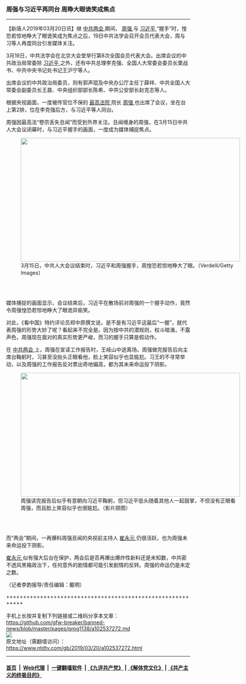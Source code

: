 ### 周强与习近平再同台 周睁大眼诡笑成焦点
------------------------

<div class="post_content" itemprop="articleBody">
 <p>
  【新唐人2019年03月20日讯】继
  <a href="https://www.ntdtv.com/gb/412969.htm">
   中共两会
  </a>
  期间，
  <a href="https://www.ntdtv.com/gb/周强.htm">
   周强
  </a>
  与
  <a href="https://www.ntdtv.com/gb/习近平.htm">
   习近平
  </a>
  “握手”时，惶恐若惊地睁大了眼诡笑成为焦点之后，19日中共法学会召开会员代表大会，周与习等人再度同台引发媒体关注。
 </p>
 <p>
  3月19日，中共法学会在北京大会堂举行第8次全国会员代表大会。出席会议的中共政治局常委除
  <a href="https://www.ntdtv.com/gb/习近平.htm">
   习近平
  </a>
  之外，还有中共总理李克强、全国人大常委会委员长栗战书、中共中央书记处书记王沪宁等人。
 </p>
 <p>
  出席会议的中共政治局委员，则有郭声琨及中央办公厅主任丁薛祥、中共全国人大常委会副委员长王晨、中央组织部部长陈希、中共公安部长赵克志等人。
 </p>
 <p>
  根据央视画面，一度被传官位不保的
  <a href="https://www.ntdtv.com/gb/最高法院.htm">
   最高法院
  </a>
  院长
  <a href="https://www.ntdtv.com/gb/周强.htm">
   周强
  </a>
  也出席了会议，坐在台上第2排，位在李克强后方，与习近平等人同台。
 </p>
 <p>
  周强因最高法“卷宗丢失丑闻”而受到外界关注。丑闻缠身的周强，在3月15日中共人大会议闭幕时，与习近平握手的画面，一度成为媒体捕捉焦点。
 </p>
 <figure class="wp-caption alignnone" id="attachment_102537275" style="width: 600px">
  <a href="https://www.ntdtv.com/assets/uploads/2019/03/37854f4106d3062b5f77c01c724a9476.png">
   <img alt="" class="size-medium wp-image-102537275" height="338" src="https://www.ntdtv.com/assets/uploads/2019/03/37854f4106d3062b5f77c01c724a9476-600x338.png" width="600"/>
  </a>
  <br/><figcaption class="wp-caption-text">
   3月15日，中共人大会议结束时，习近平和周强握手，周惶恐若惊地睁大了眼。（Verdelli/Getty Images）
  </figcaption><br/>
 </figure><br/>
 <p>
  媒体捕捉的画面显示，会议结束后，习近平在散场前对周强的一个握手动作，竟然令周强惶恐若惊地睁大了眼诡异偷笑。
 </p>
 <p>
  对此，《看中国》特约评论员郑中原撰文说，是不是有习近平这最后“一握”，就代表周强的形势大妙了呢？看起来不完全是。因为按中共的潜规则，权斗暗涌，不露声色，周强现在面对的真实形势更严峻，而习的握手只算是假动作。
 </p>
 <p>
  在
  <a href="https://www.ntdtv.com/gb/412969.htm">
   中共两会
  </a>
  上，周强在宣读工作报告时，王岐山中途离场。周强做完报告后向主席台鞠躬时，习甚至没抬头正眼看他，脸上笑容似乎也显尴尬。习王的不寻常举动，以及周强的工作报告反对票出奇地偏高，都为其未来命运投下阴影。
 </p>
 <figure class="wp-caption alignnone" id="attachment_102537273" style="width: 600px">
  <a href="https://www.ntdtv.com/assets/uploads/2019/03/2019-03-18_155402-600x339.jpg">
   <img alt="" class="size-medium wp-image-102537273" height="339" src="https://www.ntdtv.com/assets/uploads/2019/03/2019-03-18_155402-600x339-600x339.jpg" width="600"/>
  </a>
  <br/><figcaption class="wp-caption-text">
   周强读完报告后似乎有意朝向习近平鞠躬，但习近平低头随着其他人一起鼓掌，不但没有正眼看周强，而且脸上笑容似乎也很尴尬。（影片撷图）
  </figcaption><br/>
 </figure><br/>
 <p>
  而“两会”期间，一再爆料周强丑闻的央视前主持人
  <a href="https://www.ntdtv.com/gb/崔永元.htm">
   崔永元
  </a>
  仍很活跃，也为周强未来命运投下阴影。
 </p>
 <p>
  <a href="https://www.ntdtv.com/gb/崔永元.htm">
   崔永元
  </a>
  似有强大后台在保护，两会后是否再爆出爆炸性新料还是未知数，中共密不透风黑箱政治下，任何意外的剧情都可能引发剧情的反转。周强的命运仍是未定之数。
 </p>
 <p>
  （记者李韵报导/责任编辑：戴明）
 </p>
 <div class="single_ad">
 </div>
</div>

+++++++++++++++++++++++++++++++++++++++++++++++++++++++++++<br/><br/>
手机上长按并复制下列链接或二维码分享本文章：<br/>
https://github.com/gfw-breaker/banned-news/blob/master/pages/prog1138/a102537272.md <br/>
<a href='https://github.com/gfw-breaker/banned-news/blob/master/pages/prog1138/a102537272.md'><img src='https://github.com/gfw-breaker/banned-news/blob/master/pages/prog1138/a102537272.md.png'/></a> <br/>
原文地址（需翻墙访问）：https://www.ntdtv.com/gb/2019/03/20/a102537272.html


------------------------
#### [首页](https://github.com/gfw-breaker/banned-news/blob/master/README.md) &nbsp;|&nbsp; [Web代理](https://github.com/labour-camp/helloworld) &nbsp;|&nbsp; [一键翻墙软件](https://github.com/gfw-breaker/nogfw/blob/master/README.md) &nbsp;| [《九评共产党》](https://github.com/gfw-breaker/9ping.md/blob/master/README.md#九评之一评共产党是什么) | [《解体党文化》](https://github.com/gfw-breaker/jtdwh.md/blob/master/README.md) | [《共产主义的终极目的》](https://github.com/gfw-breaker/gczydzjmd.md/blob/master/README.md)

